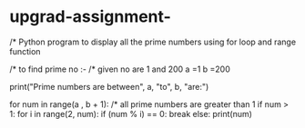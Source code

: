 # upgrad-assignment-
/* Python program to display all the prime numbers using for loop and range function

/* to find prime no :- 
/* given no are 1 and 200
a =1
b =200

print("Prime numbers are between", a, "to", b, "are:") 

for num in range(a , b + 1):
    /* all prime numbers are greater than 1
  if num > 1:
        for i in range(2, num):
           if (num % i) == 0:
               break
       else:
            print(num)
        
 
